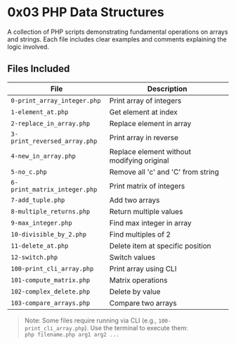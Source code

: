 # 0x03 PHP Data Structures

A collection of PHP scripts demonstrating fundamental operations on arrays and strings. Each file includes clear examples and comments explaining the logic involved.

## Files Included

| File | Description |
|------|-------------|
| `0-print_array_integer.php` | Print array of integers |
| `1-element_at.php` | Get element at index |
| `2-replace_in_array.php` | Replace element in array |
| `3-print_reversed_array.php` | Print array in reverse |
| `4-new_in_array.php` | Replace element without modifying original |
| `5-no_c.php` | Remove all 'c' and 'C' from string |
| `6-print_matrix_integer.php` | Print matrix of integers |
| `7-add_tuple.php` | Add two arrays |
| `8-multiple_returns.php` | Return multiple values |
| `9-max_integer.php` | Find max integer in array |
| `10-divisible_by_2.php` | Find multiples of 2 |
| `11-delete_at.php` | Delete item at specific position |
| `12-switch.php` | Switch values |
| `100-print_cli_array.php` | Print array using CLI |
| `101-compute_matrix.php` | Matrix operations |
| `102-complex_delete.php` | Delete by value |
| `103-compare_arrays.php` | Compare two arrays |

> Note: Some files require running via CLI (e.g., `100-print_cli_array.php`). Use the terminal to execute them:  
> `php filename.php arg1 arg2 ...`
